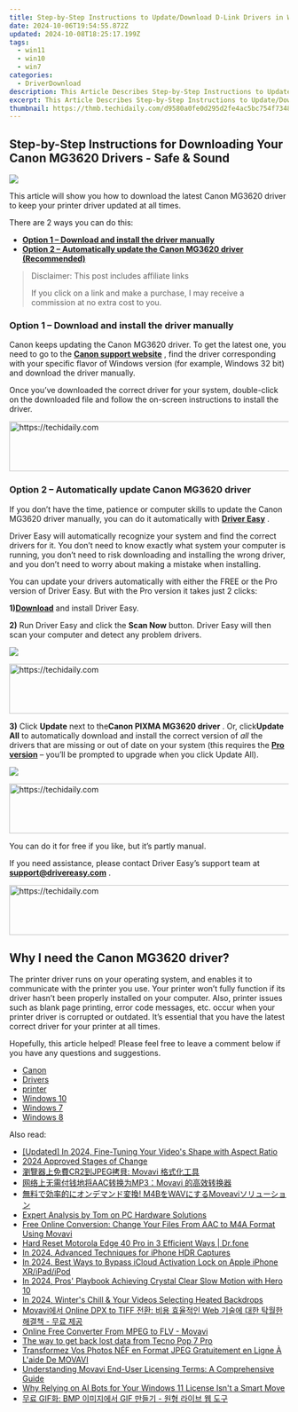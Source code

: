 ```yaml
---
title: Step-by-Step Instructions to Update/Download D-Link Drivers in Windows
date: 2024-10-06T19:54:55.872Z
updated: 2024-10-08T18:25:17.199Z
tags:
  - win11
  - win10
  - win7
categories:
  - DriverDownload
description: This Article Describes Step-by-Step Instructions to Update/Download D-Link Drivers in Windows
excerpt: This Article Describes Step-by-Step Instructions to Update/Download D-Link Drivers in Windows
thumbnail: https://thmb.techidaily.com/d9580a0fe0d295d2fe4ac5bc754f7348af6d4884ba16ea4dee8b131acea9d9aa.jpg
---
```


## Step-by-Step Instructions for Downloading Your Canon MG3620 Drivers - Safe & Sound

![](https://images.drivereasy.com/wp-content/uploads/2019/07/image-298.png)

 This article will show you how to download the latest Canon MG3620 driver to keep your printer driver updated at all times.

There are 2 ways you can do this:

* **[Option 1 – Download and install the driver manually](https://tools.techidaily.com/drivereasy/download/)**
* **[Option 2 – Automatically update the Canon MG3620 driver (Recommended)](https://www.drivereasy.com/knowledge/download-canon-pixma-mg-3620-driver/#b)**

>  Disclaimer: This post includes affiliate links
>
>  If you click on a link and make a purchase, I may receive a commission at no extra cost to you.
>

### **Option 1 – Download and install the driver manually**

 Canon keeps updating the Canon MG3620 driver. To get the latest one, you need to go to the **[Canon support website](https://www.canon-europe.com/support/)**  , find the driver corresponding with your specific flavor of Windows version (for example, Windows 32 bit) and download the driver manually.

 Once you’ve downloaded the correct driver for your system, double-click on the downloaded file and follow the on-screen instructions to install the driver.

<!-- affiliate ads begin -->
<a href="https://unicoeye.pxf.io/c/5597632/2134236/18498" target="_top" id="2134236">
  <img src="//a.impactradius-go.com/display-ad/18498-2134236" border="0" alt="https://techidaily.com" width="728" height="90"/>
</a>
<img height="0" width="0" src="https://unicoeye.pxf.io/i/5597632/2134236/18498" style="position:absolute;visibility:hidden;" border="0" />
<!-- affiliate ads end -->

### **Option 2 – Automatically update**  Canon MG3620 **driver**

 If you don’t have the time, patience or computer skills to update the Canon MG3620 driver manually, you can do it automatically with **[Driver Easy](https://tools.techidaily.com/drivereasy/download/)**  .

 Driver Easy will automatically recognize your system and find the correct drivers for it. You don’t need to know exactly what system your computer is running, you don’t need to risk downloading and installing the wrong driver, and you don’t need to worry about making a mistake when installing.

 You can update your drivers automatically with either the FREE or the Pro version of Driver Easy. But with the Pro version it takes just 2 clicks:

 **1)[Download](https://tools.techidaily.com/drivereasy/download/)**  and install Driver Easy.

**2)** Run Driver Easy and click the **Scan Now** button. Driver Easy will then scan your computer and detect any problem drivers.

![](https://images.drivereasy.com/wp-content/uploads/2019/06/image-113.png)

<!-- affiliate ads begin -->
<a href="https://appsumo.8odi.net/c/5597632/2105883/7443" target="_top" id="2105883">
  <img src="//a.impactradius-go.com/display-ad/7443-2105883" border="0" alt="https://techidaily.com" width="728" height="90"/>
</a>
<img height="0" width="0" src="https://appsumo.8odi.net/i/5597632/2105883/7443" style="position:absolute;visibility:hidden;" border="0" />
<!-- affiliate ads end -->

**3)**  Click **Update** next to the**Canon PIXMA MG3620 driver** . Or, click**Update All** to automatically download and install the correct version of _all_ the drivers that are missing or out of date on your system (this requires the **[Pro version](https://tools.techidaily.com/drivereasy/download/)**  – you’ll be prompted to upgrade when you click Update All).

![](https://images.drivereasy.com/wp-content/uploads/2019/09/image-583.png)

<!-- affiliate ads begin -->
<a href="https://appsumo.8odi.net/c/5597632/2100538/7443" target="_top" id="2100538">
  <img src="//a.impactradius-go.com/display-ad/7443-2100538" border="0" alt="https://techidaily.com" width="728" height="90"/>
</a>
<img height="0" width="0" src="https://appsumo.8odi.net/i/5597632/2100538/7443" style="position:absolute;visibility:hidden;" border="0" />
<!-- affiliate ads end -->

 You can do it for free if you like, but it’s partly manual.

 If you need assistance, please contact Driver Easy’s support team at [**support@drivereasy.com**](https://tools.techidaily.com/drivereasy/download/) .

<!-- affiliate ads begin -->
<a href="https://imp.i357552.net/c/5597632/999558/11832" target="_top" id="999558">
  <img src="//a.impactradius-go.com/display-ad/11832-999558" border="0" alt="https://techidaily.com" width="728" height="90"/>
</a>
<img height="0" width="0" src="https://imp.i357552.net/i/5597632/999558/11832" style="position:absolute;visibility:hidden;" border="0" />
<!-- affiliate ads end -->

## Why I need the Canon MG3620 driver?

 The printer driver runs on your operating system, and enables it to communicate with the printer you use. Your printer won’t fully function if its driver hasn’t been properly installed on your computer. Also, printer issues such as blank page printing, error code messages, etc. occur when your printer driver is corrupted or outdated. It’s essential that you have the latest correct driver for your printer at all times.

 Hopefully, this article helped! Please feel free to leave a comment below if you have any questions and suggestions.

* [Canon](https://tools.techidaily.com/drivereasy/download/)
* [Drivers](https://tools.techidaily.com/drivereasy/download/)
* [printer](https://tools.techidaily.com/drivereasy/download/)
* [Windows 10](https://tools.techidaily.com/drivereasy/download/)
* [Windows 7](https://tools.techidaily.com/drivereasy/download/)
* [Windows 8](https://tools.techidaily.com/drivereasy/download/)

<ins class="adsbygoogle"
     style="display:block"
     data-ad-format="autorelaxed"
     data-ad-client="ca-pub-7571918770474297"
     data-ad-slot="1223367746"></ins>

<ins class="adsbygoogle"
     style="display:block"
     data-ad-client="ca-pub-7571918770474297"
     data-ad-slot="8358498916"
     data-ad-format="auto"
     data-full-width-responsive="true"></ins>

<span class="atpl-alsoreadstyle">Also read:</span>
<div><ul>
<li><a href="https://fox-glue.techidaily.com/updated-in-2024-fine-tuning-your-videos-shape-with-aspect-ratio/"><u>[Updated] In 2024, Fine-Tuning Your Video's Shape with Aspect Ratio</u></a></li>
<li><a href="https://extra-skills.techidaily.com/2024-approved-stages-of-change/"><u>2024 Approved Stages of Change</u></a></li>
<li><a href="https://win-amazing.techidaily.com/cr2jpeg-movavi/"><u>瀏覽器上免費CR2到JPEG拷貝: Movavi 格式化工具</u></a></li>
<li><a href="https://win-amazing.techidaily.com/aacmp3movavi/"><u>网络上无需付钱地将AAC转换为MP3：Movavi 的高效转换器</u></a></li>
<li><a href="https://win-amazing.techidaily.com/m4bwavmoveavi/"><u>無料で効率的にオンデマンド変換! M4BをWAVにするMoveaviソリューション</u></a></li>
<li><a href="https://hardware-updates.techidaily.com/expert-analysis-by-tom-on-pc-hardware-solutions/"><u>Expert Analysis by Tom on PC Hardware Solutions</u></a></li>
<li><a href="https://win-amazing.techidaily.com/free-online-conversion-change-your-files-from-aac-to-m4a-format-using-movavi/"><u>Free Online Conversion: Change Your Files From AAC to M4A Format Using Movavi</u></a></li>
<li><a href="https://techidaily.com/hard-reset-motorola-edge-40-pro-in-3-efficient-ways-drfone-by-drfone-reset-android-reset-android/"><u>Hard Reset Motorola Edge 40 Pro in 3 Efficient Ways | Dr.fone</u></a></li>
<li><a href="https://extra-resources.techidaily.com/in-2024-advanced-techniques-for-iphone-hdr-captures/"><u>In 2024, Advanced Techniques for iPhone HDR Captures</u></a></li>
<li><a href="https://activate-lock.techidaily.com/in-2024-best-ways-to-bypass-icloud-activation-lock-on-apple-iphone-xripadipod-by-drfone-ios/"><u>In 2024, Best Ways to Bypass iCloud Activation Lock on Apple iPhone XR/iPad/iPod</u></a></li>
<li><a href="https://extra-approaches.techidaily.com/in-2024-pros-playbook-achieving-crystal-clear-slow-motion-with-hero-10/"><u>In 2024, Pros' Playbook Achieving Crystal Clear Slow Motion with Hero 10</u></a></li>
<li><a href="https://facebook-record-videos.techidaily.com/in-2024-winters-chill-and-your-videos-selecting-heated-backdrops/"><u>In 2024, Winter's Chill & Your Videos Selecting Heated Backdrops</u></a></li>
<li><a href="https://win-amazing.techidaily.com/movavi-online-dpx-to-tiff-web/"><u>Movavi에서 Online DPX to TIFF 전환: 비용 효율적인 Web 기술에 대한 탁월한 해결책 - 무료 제공</u></a></li>
<li><a href="https://win-amazing.techidaily.com/online-free-converter-from-mpeg-to-flv-movavi/"><u>Online Free Converter From MPEG to FLV - Movavi</u></a></li>
<li><a href="https://techidaily.com/the-way-to-get-back-lost-data-from-tecno-pop-7-pro-by-fonelab-android-recover-data/"><u>The way to get back lost data from Tecno Pop 7 Pro</u></a></li>
<li><a href="https://win-amazing.techidaily.com/transformez-vos-photos-nef-en-format-jpeg-gratuitement-en-ligne-a-laide-de-movavi/"><u>Transformez Vos Photos NÉF en Format JPEG Gratuitement en Ligne À L'aide De MOVAVI</u></a></li>
<li><a href="https://win-amazing.techidaily.com/understanding-movavi-end-user-licensing-terms-a-comprehensive-guide/"><u>Understanding Movavi End-User Licensing Terms: A Comprehensive Guide</u></a></li>
<li><a href="https://tech-revival.techidaily.com/why-relying-on-ai-bots-for-your-windows-11-license-isnt-a-smart-move/"><u>Why Relying on AI Bots for Your Windows 11 License Isn't a Smart Move</u></a></li>
<li><a href="https://win-amazing.techidaily.com/gif-bmp-gif/"><u>무료 GIF화: BMP 이미지에서 GIF 만들기 - 원형 라이브 웹 도구</u></a></li>
</ul></div>

